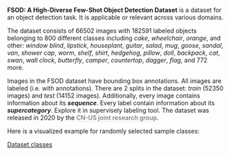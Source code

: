 **FSOD: A High-Diverse Few-Shot Object Detection Dataset** is a dataset for an object detection task. It is applicable or relevant across various domains. 

The dataset consists of 66502 images with 182591 labeled objects belonging to 800 different classes including *cake*, *wheelchair*, *orange*, and other: *window blind*, *lipstick*, *houseplant*, *guitar*, *salad*, *mug*, *goose*, *sandal*, *van*, *shower cap*, *worm*, *shelf*, *shirt*, *hedgehog*, *pillow*, *doll*, *backpack*, *cat*, *swan*, *wall clock*, *butterfly*, *camper*, *countertop*, *dagger*, *flag*, and 772 more.

Images in the FSOD dataset have bounding box annotations. All images are labeled (i.e. with annotations). There are 2 splits in the dataset: *train* (52350 images) and *test* (14152 images). Additionally, every image contains information about its ***sequence***. Every label contain information about its ***supercategory***. Explore it in supervisely labeling tool. The dataset was released in 2020 by the <span style="font-weight: 600; color: grey; border-bottom: 1px dashed #d3d3d3;">CN-US joint research group</span>.

Here is a visualized example for randomly selected sample classes:

[Dataset classes](https://github.com/dataset-ninja/fsod/raw/main/visualizations/classes_preview.webm)
